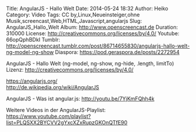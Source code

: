 Title: AngularJS - Hallo Welt
Date: 2014-05-24 18:32
Author: Heiko
Category: Video
Tags: CC by,Linux,Neueinsteiger,ohne Musik,screencast,Web,HTML,Javascript,angularjs
Slug: AngularJS_Hallo_Welt
Album: http://www.openscreencast.de
Duration: 310000
License: http://creativecommons.org/licenses/by/4.0/
Youtube: 66opQphBDkI
Tumblr: http://openscreencast.tumblr.com/post/86714655830/angularjs-hallo-welt-ng-model-ng-show
Diaspora: https://pod.geraspora.de/posts/2272954

AngularJS - Hallo Welt (ng-model, ng-show, ng-hide, .length, limitTo)  
Lizenz: <http://creativecommons.org/licenses/by/4.0/>  
  
<https://angularjs.org/>  
<http://de.wikipedia.org/wiki/AngularJS>  
  
AngularJS - Was ist angular.js: <http://youtu.be/7YjKmFQhh4k>  
  
Weitere Videos in der AngularJS-Playlist:  
<https://www.youtube.com/playlist?list=PLQSXX2BYCVV2gYxcXZxRupzGKOnQTfE90>  
  

